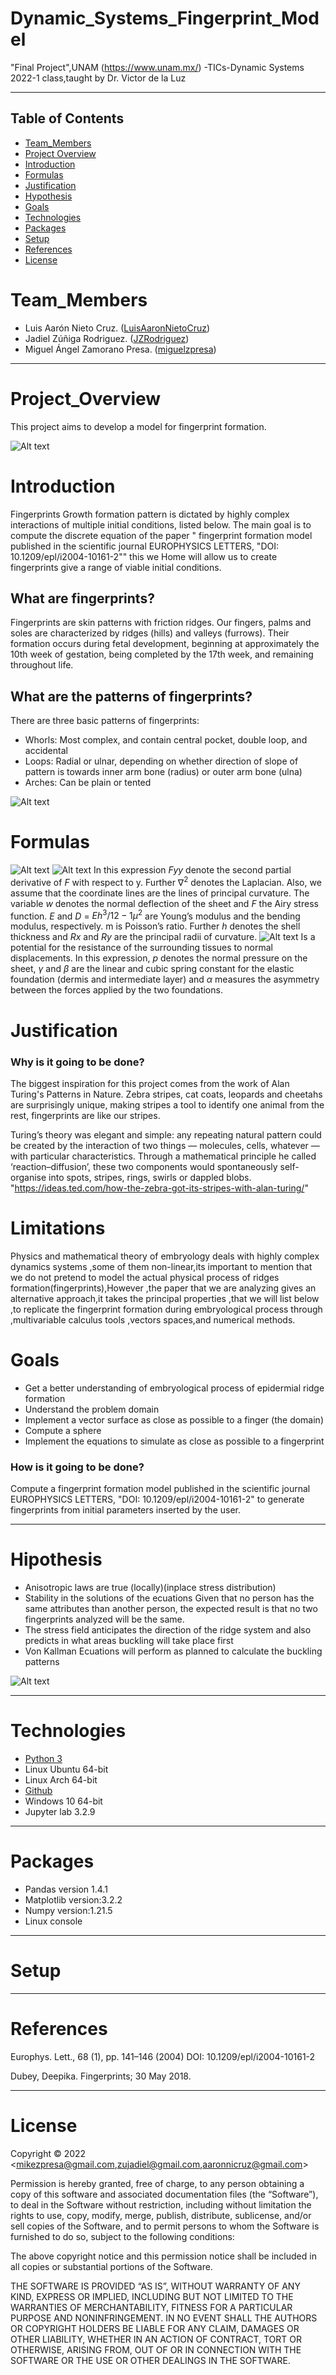# Dynamic_Systems_Fingerprint_Model
"Final Project",UNAM (https://www.unam.mx/) -TICs-Dynamic Systems 2022-1 class,taught by Dr. Victor de la Luz 


____
## Table of Contents
* [Team_Members](#Team_Members)
* [Project Overview](#Project_Overview)
* [Introduction](#Introduction)
* [Formulas](#Formulas)
* [Justification](#Justification)
* [Hypothesis](#Hypothesis)
* [Goals](#Goals)
* [Technologies](#Technologies)
* [Packages](#Packages)
* [Setup](#Setup)
* [References](#References)
* [License](#License)

# Team_Members

* Luis Aarón Nieto Cruz. ([LuisAaronNietoCruz](https://github.com/LuisAaronNietoCruz))
* Jadiel Zúñiga Rodriguez. ([JZRodriguez](https://github.com/JZRodriguez))
* Miguel Ángel Zamorano Presa. ([miguelzpresa](https://github.com/miguelzpresa))
____
# Project_Overview
This project aims to develop a model for fingerprint formation. 

![Alt text](https://github.com/JZRodriguez/fingerprints_project/blob/main/Fingerprints%20patterns%202.jpg 'Fingerprints')

# Introduction
Fingerprints Growth formation pattern is dictated by highly complex interactions of multiple initial conditions, listed  below. The main goal is to compute the discrete equation of the paper " fingerprint formation model published in the scientific journal EUROPHYSICS LETTERS, "DOI: 10.1209/epl/i2004-10161-2""  this we Home will allow us to create fingerprints give a range of viable initial conditions.

 
## What are fingerprints?
Fingerprints are skin patterns with friction ridges. Our fingers, palms and soles are characterized by ridges (hills) and valleys (furrows). Their formation occurs during fetal development, beginning at approximately the 10th week of gestation, being completed by the 17th week, and remaining throughout life.

## What are the patterns of fingerprints? 
There are three basic patterns of fingerprints: 
* Whorls: Most complex, and contain central pocket, double loop, and accidental 
* Loops: Radial or  ulnar, depending on whether direction of slope of pattern is towards inner arm bone (radius) or outer arm bone (ulna) 
* Arches: Can be plain or tented

![Alt text](https://github.com/JZRodriguez/fingerprints_project/blob/main/Fingerprints%20pattern.jpg 'Types of patterns')



# Formulas

![Alt text](https://github.com/JZRodriguez/fingerprints_project/blob/main/Formula1.jpg 'Formula 1')
![Alt text](https://github.com/JZRodriguez/fingerprints_project/blob/main/Formula2.jpg 'Formula 2')
In this expression $Fyy$ denote the second partial
derivative of $F$ with respect to y. Further $\nabla^2$ denotes
the Laplacian. Also, we assume that the coordinate lines
are the lines of principal curvature. The variable $w$
denotes the normal deflection of the sheet and $F$ the Airy
stress function. $E$ and $D$ = $Eh^3/12-1\mu^2$ are Young’s modulus
and the bending modulus, respectively. m is Poisson’s
ratio. Further $h$ denotes the shell thickness and $Rx$ and
$Ry$ are the principal radii of curvature.
![Alt text](https://github.com/JZRodriguez/fingerprints_project/blob/main/Formula3.jpg 'Formula 3')
Is a potential for the resistance of the surrounding
tissues to normal displacements. In this expression, $p$
denotes the normal pressure on the sheet, $\gamma$ and $\beta$ are the
linear and cubic spring constant for the elastic foundation (dermis and intermediate layer) and $\alpha$ measures the
asymmetry between the forces applied by the two
foundations.


# Justification
### Why is it going to be done?
The biggest inspiration for this project comes from the work of Alan Turing's Patterns in Nature. Zebra stripes, cat coats, leopards and cheetahs are surprisingly unique, making stripes a tool to identify one animal from the rest, fingerprints are like our stripes.   


 Turing’s theory was elegant and simple: any repeating natural pattern could be created by the interaction of two things — molecules, cells, whatever — with particular characteristics. Through a mathematical principle he called ‘reaction–diffusion’, these two components would spontaneously self-organise into spots, stripes, rings, swirls or dappled blobs.
"https://ideas.ted.com/how-the-zebra-got-its-stripes-with-alan-turing/"

# Limitations
Physics and mathematical theory of embryology deals with highly complex dynamics systems ,some of them non-linear,its important to mention that we do not pretend to model the actual physical process of ridges formation(fingerprints),However ,the paper that we are analyzing gives an alternative approach,it takes the principal properties ,that we will list below ,to replicate the fingerprint formation during embryological process through ,multivariable calculus tools ,vectors spaces,and numerical methods.
#  Goals
* Get a better understanding of embryological process of epidermial ridge formation
* Understand the problem domain 
* Implement a vector surface as close as possible to a finger (the domain)
* Compute a sphere 
* Implement the equations to simulate as close as possible to a fingerprint

### How is it going to be done?
Compute a fingerprint formation model published in the scientific journal EUROPHYSICS LETTERS, "DOI: 10.1209/epl/i2004-10161-2" to generate fingerprints from initial parameters inserted by the user.


____
# Hipothesis
* Anisotropic laws are true (locally)(inplace stress distribution)
* Stability in the solutions of the ecuations
Given that no person has the same attributes than another person, the expected result is that no two fingerprints analyzed will be the same.
* The stress field anticipates the direction of the ridge system and also predicts in what  areas buckling will take place first
* Von Kallman Ecuations will perform as planned to calculate the buckling patterns



![Alt text](https://github.com/JZRodriguez/fingerprints_project/blob/main/Fingerprints%20examples.jpg 'Fingerprint models')

___
# Technologies

* [Python 3](https://www.python.org/)
* Linux Ubuntu    64-bit
* Linux Arch      64-bit
* [Github](https://www.github.com)
* Windows 10      64-bit
* Jupyter lab     3.2.9

___
# Packages<br>
* Pandas     version 1.4.1
* Matplotlib version:3.2.2  
* Numpy      version:1.21.5  
* Linux console

___
# Setup

___
# References
Europhys. Lett., 68 (1), pp. 141–146 (2004)
DOI: 10.1209/epl/i2004-10161-2


Dubey, Deepika. Fingerprints; 30 May 2018.


___


# License
Copyright © 2022 <mikezpresa@gmail.com,zujadiel@gmail.com,aaronnicruz@gmail.com>

Permission is hereby granted, free of charge, to any person obtaining a copy of this software and associated documentation files (the “Software”), to deal in the Software without restriction, including without limitation the rights to use, copy, modify, merge, publish, distribute, sublicense, and/or sell copies of the Software, and to permit persons to whom the Software is furnished to do so, subject to the following conditions:

The above copyright notice and this permission notice shall be included in all copies or substantial portions of the Software.

THE SOFTWARE IS PROVIDED “AS IS”, WITHOUT WARRANTY OF ANY KIND, EXPRESS OR IMPLIED, INCLUDING BUT NOT LIMITED TO THE WARRANTIES OF MERCHANTABILITY, FITNESS FOR A PARTICULAR PURPOSE AND NONINFRINGEMENT. IN NO EVENT SHALL THE AUTHORS OR COPYRIGHT HOLDERS BE LIABLE FOR ANY CLAIM, DAMAGES OR OTHER LIABILITY, WHETHER IN AN ACTION OF CONTRACT, TORT OR OTHERWISE, ARISING FROM, OUT OF OR IN CONNECTION WITH THE SOFTWARE OR THE USE OR OTHER DEALINGS IN THE SOFTWARE.
